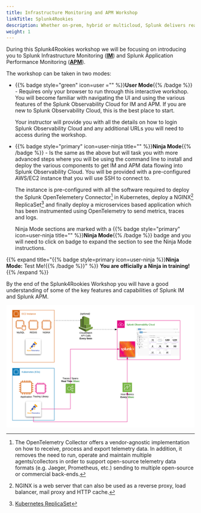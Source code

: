 ```yaml
---
title: Infrastructure Monitoring and APM Workshop
linkTitle: Splunk4Rookies
description: Whether on-prem, hybrid or multicloud, Splunk delivers real-time monitoring and troubleshooting to help you maximize infrastructure performance with complete visibility.
weight: 1
---
```


During this Splunk4Rookies workshop we will be focusing on introducing you to Splunk Infrastructure Monitoring ([**IM**](https://www.splunk.com/en_us/products/infrastructure-monitoring.html)) and Splunk Application Performance Monitoring ([**APM**](https://www.splunk.com/en_us/products/apm-application-performance-monitoring.html)).

The workshop can be taken in two modes:

- {{% badge style="green" icon=user ="" %}}**User Mode**{{% /badge %}} - Requires only your browser to run through this interactive workshop. You will become familiar with navigating the UI and using the various features of the Splunk Observability Cloud for IM and APM. If you are new to Splunk Observability Cloud, this is the best place to start.

    Your instructor will provide you with all the details on how to login Splunk Observability Cloud and any additional URLs you will need to access during the workshop.
- {{% badge style="primary" icon=user-ninja title="" %}}**Ninja Mode**{{% /badge %}} - Is the same as the above but will task you with more advanced steps where you will be using the command line to install and deploy the various components to get IM and APM data flowing into Splunk Observability Cloud. You will be provided with a pre-configured AWS/EC2 instance that you will use SSH to connect to.

    The instance is pre-configured with all the software required to deploy the Splunk OpenTelemetery Connector[^1] in Kubernetes, deploy a NGINX[^2] ReplicaSet[^3] and finally deploy a microservices based application which has been instrumented using OpenTelemetry to send metrics, traces and logs.

    Ninja Mode sections are marked with a {{% badge style="primary" icon=user-ninja title="" %}}**Ninja Mode**{{% /badge %}} badge and you will need to click on badge to expand the section to see the Ninja Mode instructions.

{{% expand title="{{% badge style=primary icon=user-ninja %}}**Ninja Mode:** Test Me!{{% /badge %}}" %}}
**You are officially a Ninja in training!**
{{% /expand %}}

By the end of the Splunk4Rookies Workshop you will have a good understanding of some of the key features and capabilities of Splunk IM and Splunk APM.

![Splunk Architecture](imt/images/architecture.png)

[^1]: The OpenTelemetry Collector offers a vendor-agnostic implementation on how to receive, process and export telemetry data. In addition, it removes the need to run, operate and maintain multiple agents/collectors in order to support open-source telemetry data formats (e.g. Jaeger, Prometheus, etc.) sending to multiple open-source or commercial back-ends.
[^2]: NGINX is a web server that can also be used as a reverse proxy, load balancer, mail proxy and HTTP cache.
[^3]: [Kubernetes ReplicaSet](https://kubernetes.io/docs/concepts/workloads/controllers/replicaset/)
